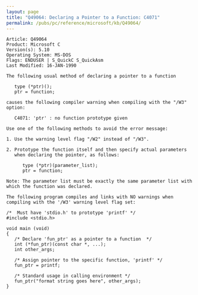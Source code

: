 ```yaml
---
layout: page
title: "Q49064: Declaring a Pointer to a Function: C4071"
permalink: /pubs/pc/reference/microsoft/kb/Q49064/
---
```


	Article: Q49064
	Product: Microsoft C
	Version(s): 5.10
	Operating System: MS-DOS
	Flags: ENDUSER | S_QuickC S_QuickAsm
	Last Modified: 16-JAN-1990
	
	The following usual method of declaring a pointer to a function
	
	   type (*ptr)();
	   ptr = function;
	
	causes the following compiler warning when compiling with the "/W3"
	option:
	
	   C4071: 'ptr' : no function prototype given
	
	Use one of the following methods to avoid the error message:
	
	1. Use the warning level flag "/W2" instead of "/W3".
	
	2. Prototype the function itself and then specify actual parameters
	   when declaring the pointer, as follows:
	
	      type (*ptr)(parameter_list);
	      ptr = function;
	
	Note: The parameter list must be exactly the same parameter list with
	which the function was declared.
	
	The following program compiles and links with NO warnings when
	compiling with the '/W3' warning level flag set:
	
	/*  Must have 'stdio.h' to prototype 'printf' */
	#include <stdio.h>
	
	void main (void)
	{
	   /* Declare 'fun_ptr' as a pointer to a function  */
	   int (*fun_ptr)(const char *, ...);
	   int other_args;
	
	   /* Assign pointer to the specific function, 'printf' */
	   fun_ptr = printf;
	
	   /* Standard usage in calling environment */
	   fun_ptr("format string goes here", other_args);
	}
